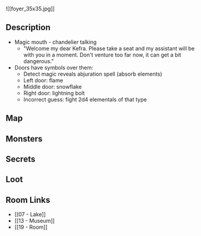 
![[foyer_35x35.jpg]]

## Description

* Magic mouth - chandelier talking
	* "Welcome my dear Kefra. Please take a seat and my assistant will be with you in a moment. Don't venture too far now, it can get a bit dangerous."
* Doors have symbols over them:
	* Detect magic reveals abjuration spell (absorb elements)
	* Left door: flame
	* Middle door: snowflake
	* Right door: lightning bolt
	* Incorrect guess: fight 2d4 elementals of that type

## Map

## Monsters

## Secrets

## Loot

## Room Links

*  [[07 - Lake]]
*  [[13 - Museum]]
*  [[19 - Room]]
